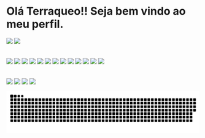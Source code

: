 # Olá Terraqueo!! Seja bem vindo ao meu perfil.
<div>
  <img height="200" src="https://github-readme-stats.vercel.app/api?username=thaffatss&show_icons=true&theme=dark">
  <img height="200" src="https://github-readme-stats.vercel.app/api/top-langs/?username=thaffatss&layout=compact&langs_count-16&theme=dark"
</div>
<br><br><br>
<div style="display: inline_block">
  <img src='https://icongr.am/devicon/html5-original.svg?size=64&color=currentColor'>
  <img src='https://icongr.am/devicon/css3-original-wordmark.svg?size=64&color=currentColor'>
  <img src='https://icongr.am/devicon/javascript-original.svg?size=64&color=currentColor'>
  <img src='https://icongr.am/devicon/typescript-original.svg?size=64&color=currentColor'>
  <img src='https://icongr.am/devicon/mysql-original-wordmark.svg?size=64&color=currentColor'>
  <img src='https://icongr.am/devicon/mongodb-original-wordmark.svg?size=64&color=currentColor'>
  <img src='https://icongr.am/devicon/vuejs-original-wordmark.svg?size=64&color=currentColor'>
  <img src='https://icongr.am/devicon/react-original-wordmark.svg?size=64&color=currentColor'>
  <img src='https://icongr.am/devicon/react-original.svg?size=64&color=currentColor'>
  <img src='https://icongr.am/devicon/nodejs-original-wordmark.svg?size=64&color=currentColor'>
  <img src='https://icongr.am/devicon/docker-original-wordmark.svg?size=64&color=currentColor'>
  <img src='https://icongr.am/devicon/angularjs-original.svg?size=64&color=currentColor'>
  <img src='https://icongr.am/devicon/php-plain.svg?size=64&color=currentColor'>
</div>
<br><br>
<div>
  <a href="https://discord.com/channels/@me"><img src="https://img.shields.io/badge/Discord-7289DA?style=for-the-badge&logo=discord&logoColor=white"></a>
  <a href="https://www.facebook.com/profile.php?id=100013708158774"><img src="https://img.shields.io/badge/Facebook-1877F2?style=for-the-badge&logo=facebook&logoColor=white"></a>
  <a href="https://www.linkedin.com/in/thaffarel-santiago-sales-173484115/"><img src="https://img.shields.io/badge/LinkedIn-0077B5?style=for-the-badge&logo=linkedin&logoColor=white"></a> 
  <a href="https://github.com/thaffatss"><img src="https://img.shields.io/badge/GitHub-100000?style=for-the-badge&logo=github&logoColor=white"></a>
  
  ![Snake animation](https://github.com/thaffatss/thaffatss/blob/output/github-contribution-grid-snake.svg)
</div>
